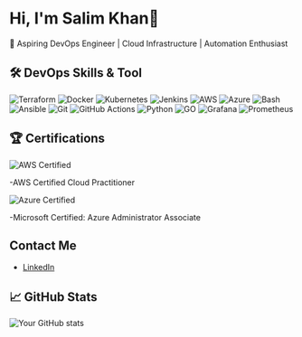 # Hi, I'm Salim Khan👋

🚀 Aspiring DevOps Engineer | Cloud Infrastructure | Automation Enthusiast

## 🛠️ DevOps Skills & Tool
![Terraform](https://skillicons.dev/icons?i=terraform)
![Docker](https://skillicons.dev/icons?i=docker)
![Kubernetes](https://skillicons.dev/icons?i=kubernetes)
![Jenkins](https://skillicons.dev/icons?i=jenkins)
![AWS](https://skillicons.dev/icons?i=aws)
![Azure](https://skillicons.dev/icons?i=azure)
![Bash](https://skillicons.dev/icons?i=bash)
![Ansible](https://skillicons.dev/icons?i=ansible)
![Git](https://skillicons.dev/icons?i=git)
![GitHub Actions](https://skillicons.dev/icons?i=githubactions)
![Python](https://skillicons.dev/icons?i=python)
![GO](https://skillicons.dev/icons?i=go)
![Grafana](https://skillicons.dev/icons?i=grafana)
![Prometheus](https://skillicons.dev/icons?i=prometheus)


## 🏆 Certifications
![AWS Certified](https://img.shields.io/badge/AWS-Certified-informational)

-AWS Certified Cloud Practitioner

![Azure Certified](https://img.shields.io/badge/Azure-Certified-blue)

-Microsoft Certified: Azure Administrator Associate

## Contact Me
- [LinkedIn](https://www.linkedin.com/in/salim-khan-3ab20b155)


## 📈 GitHub Stats
![Your GitHub stats](https://github-readme-stats.vercel.app/api?username=yourusername&show_icons=true&hide_title=true)
